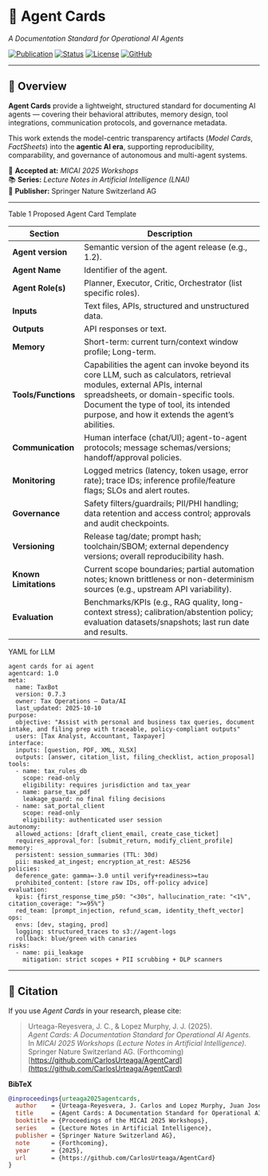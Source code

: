 # 🧩 Agent Cards  
*A Documentation Standard for Operational AI Agents*  

[![Publication](https://img.shields.io/badge/📚%20Springer-LNAI%20%7C%20MICAI%202025-blue)](#)
[![Status](https://img.shields.io/badge/Status-Forthcoming%20%7C%202025-yellow)](#)
[![License](https://img.shields.io/badge/License-Proprietary-lightgrey)](#)
[![GitHub](https://img.shields.io/badge/GitHub-CarlosUrteaga%2FAgentCard-black?logo=github)](https://github.com/CarlosUrteaga/AgentCard)

---

## 🧠 Overview

**Agent Cards** provide a lightweight, structured standard for documenting AI agents — 
covering their behavioral attributes, memory design, tool integrations, communication protocols, 
and governance metadata.  

This work extends the model-centric transparency artifacts (*Model Cards*, *FactSheets*) 
into the **agentic AI era**, supporting reproducibility, comparability, and governance of 
autonomous and multi-agent systems.

📘 **Accepted at:** *MICAI 2025 Workshops*  
📚 **Series:** *Lecture Notes in Artificial Intelligence (LNAI)*  
🏢 **Publisher:** Springer Nature Switzerland AG  

---


Table 1 Proposed Agent Card Template

| **Section**           | **Description**                                                                                                                                                                                                                                           |
| --------------------- | --------------------------------------------------------------------------------------------------------------------------------------------------------------------------------------------------------------------------------------------------------- |
| **Agent version**     | Semantic version of the agent release (e.g., 1.2).                                                                                                                                                                                                        |
| **Agent Name**        | Identifier of the agent.                                                                                                                                                                                                                                  |
| **Agent Role(s)**     | Planner, Executor, Critic, Orchestrator (list specific roles).                                                                                                                                                                                            |
| **Inputs**            | Text files, APIs, structured and unstructured data.                                                                                                                                                                                                       |
| **Outputs**           | API responses or text.                                                                                                                                                                                                                                    |
| **Memory**            | Short-term: current turn/context window profile; Long-term.                                                                                                                                                                                               |
| **Tools/Functions**   | Capabilities the agent can invoke beyond its core LLM, such as calculators, retrieval modules, external APIs, internal spreadsheets, or domain-specific tools. Document the type of tool, its intended purpose, and how it extends the agent’s abilities. |
| **Communication**     | Human interface (chat/UI); agent-to-agent protocols; message schemas/versions; handoff/approval policies.                                                                                                                                                 |
| **Monitoring**        | Logged metrics (latency, token usage, error rate); trace IDs; inference profile/feature flags; SLOs and alert routes.                                                                                                                                     |
| **Governance**        | Safety filters/guardrails; PII/PHI handling; data retention and access control; approvals and audit checkpoints.                                                                                                                                          |
| **Versioning**        | Release tag/date; prompt hash; toolchain/SBOM; external dependency versions; overall reproducibility hash.                                                                                                                                                |
| **Known Limitations** | Current scope boundaries; partial automation notes; known brittleness or non-determinism sources (e.g., upstream API variability).                                                                                                                        |
| **Evaluation**        | Benchmarks/KPIs (e.g., RAG quality, long-context stress); calibration/abstention policy; evaluation datasets/snapshots; last run date and results.                                                                                                        |

YAML for LLM
```
agent cards for ai agent
agentcard: 1.0
meta:
  name: TaxBot
  version: 0.7.3
  owner: Tax Operations — Data/AI
  last_updated: 2025-10-10
purpose:
  objective: "Assist with personal and business tax queries, document intake, and filing prep with traceable, policy‑compliant outputs"
  users: [Tax Analyst, Accountant, Taxpayer]
interface:
  inputs: [question, PDF, XML, XLSX]
  outputs: [answer, citation_list, filing_checklist, action_proposal]
tools:
  - name: tax_rules_db
    scope: read-only
    eligibility: requires jurisdiction and tax_year
  - name: parse_tax_pdf
    leakage_guard: no final filing decisions
  - name: sat_portal_client
    scope: read-only
    eligibility: authenticated user session
autonomy:
  allowed_actions: [draft_client_email, create_case_ticket]
  requires_approval_for: [submit_return, modify_client_profile]
memory:
  persistent: session_summaries (TTL: 30d)
  pii: masked_at_ingest; encryption_at_rest: AES256
policies:
  deference_gate: gamma=-3.0 until verify+readiness>=tau
  prohibited_content: [store raw IDs, off‑policy advice]
evaluation:
  kpis: {first_response_time_p50: "<30s", hallucination_rate: "<1%", citation_coverage: ">=95%"}
  red_team: [prompt_injection, refund_scam, identity_theft_vector]
ops:
  envs: [dev, staging, prod]
  logging: structured_traces to s3://agent-logs
  rollback: blue/green with canaries
risks:
  - name: pii_leakage
    mitigation: strict scopes + PII scrubbing + DLP scanners

```

---

## 📖 Citation

If you use *Agent Cards* in your research, please cite:

> Urteaga-Reyesvera, J. C., & Lopez Murphy, J. J. (2025).  
> *Agent Cards: A Documentation Standard for Operational AI Agents.*  
> In *MICAI 2025 Workshops (Lecture Notes in Artificial Intelligence).*  
> Springer Nature Switzerland AG. (Forthcoming)  
> [https://github.com/CarlosUrteaga/AgentCard](https://github.com/CarlosUrteaga/AgentCard)

**BibTeX**
```bibtex
@inproceedings{urteaga2025agentcards,
  author    = {Urteaga-Reyesvera, J. Carlos and Lopez Murphy, Juan Jose},
  title     = {Agent Cards: A Documentation Standard for Operational AI Agents},
  booktitle = {Proceedings of the MICAI 2025 Workshops},
  series    = {Lecture Notes in Artificial Intelligence},
  publisher = {Springer Nature Switzerland AG},
  note      = {Forthcoming},
  year      = {2025},
  url       = {https://github.com/CarlosUrteaga/AgentCard}
}
